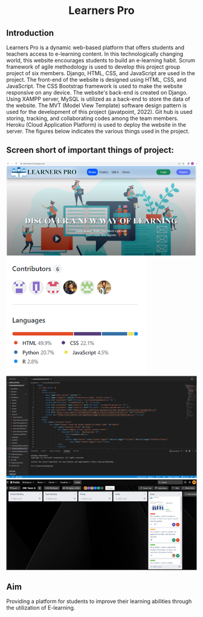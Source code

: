 <h1 align="center">
  <font> Learners Pro </font>
</h1>
<h2 align="left">Introduction</h2>
Learners Pro is a dynamic web-based platform that offers students and teachers access to 
e-learning content. In this technologically changing world, this website encourages students to 
build an e-learning habit. Scrum framework of agile methodology is used to develop this project 
group project of six members. Django, HTML, CSS, and JavaScript are used in the project. The 
front-end of the website is designed using HTML, CSS, and JavaScript. The CSS Bootstrap 
framework is used to make the website responsive on any device. The website's back-end is 
created on Django. Using XAMPP server, MySQL is utilized as a back-end to store the data of 
the website. The MVT (Model View Template) software design pattern is used for the 
development of this project (javatpoint, 2022). Git hub is used storing, tracking, and 
collaborating codes among the team members. Heroku (Cloud Application Platform) is used to 
deploy the website in the server. The figures below indicates the various things used in the 
project.
<h2 align="left">Screen short of important things of project:</h2>
<img src="first.png"/>
<img src="git.png"/>
<img src="codes.png"/>
<img src="trello.png"/>
<h2 align="left">Aim </h2>
Providing a platform for students to improve their learning abilities through the utilization of E-learning.
